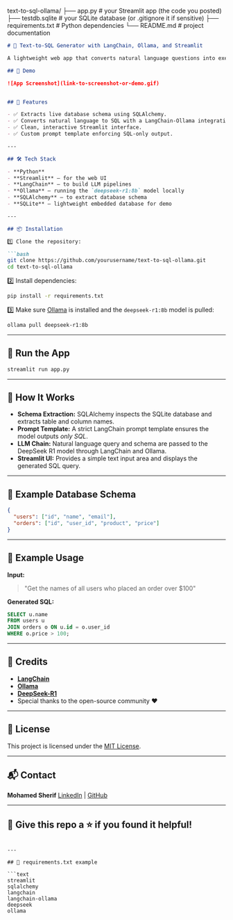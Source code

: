 
text-to-sql-ollama/
├── app.py                  # your Streamlit app (the code you posted)
├── testdb.sqlite           # your SQLite database (or .gitignore it if sensitive)
├── requirements.txt        # Python dependencies
└── README.md               # project documentation


````markdown
# 📝 Text-to-SQL Generator with LangChain, Ollama, and Streamlit

A lightweight web app that converts natural language questions into executable SQL queries using LangChain, DeepSeek R1 via Ollama, and Streamlit. This enables non-technical users to interact with a database intuitively, without writing SQL code.

## 📸 Demo

![App Screenshot](link-to-screenshot-or-demo.gif)


## 📌 Features

- ✅ Extracts live database schema using SQLAlchemy.
- ✅ Converts natural language to SQL with a LangChain-Ollama integration.
- ✅ Clean, interactive Streamlit interface.
- ✅ Custom prompt template enforcing SQL-only output.

---

## 🛠️ Tech Stack

- **Python**
- **Streamlit** — for the web UI
- **LangChain** — to build LLM pipelines
- **Ollama** — running the `deepseek-r1:8b` model locally
- **SQLAlchemy** — to extract database schema
- **SQLite** — lightweight embedded database for demo

---

## 📦 Installation

1️⃣ Clone the repository:

```bash
git clone https://github.com/yourusername/text-to-sql-ollama.git
cd text-to-sql-ollama
````

2️⃣ Install dependencies:

```bash
pip install -r requirements.txt
```

3️⃣ Make sure [Ollama](https://ollama.com/) is installed and the `deepseek-r1:8b` model is pulled:

```bash
ollama pull deepseek-r1:8b
```

---

## 🚀 Run the App

```bash
streamlit run app.py
```

---

## 📝 How It Works

* **Schema Extraction:** SQLAlchemy inspects the SQLite database and extracts table and column names.
* **Prompt Template:** A strict LangChain prompt template ensures the model outputs *only SQL*.
* **LLM Chain:** Natural language query and schema are passed to the DeepSeek R1 model through LangChain and Ollama.
* **Streamlit UI:** Provides a simple text input area and displays the generated SQL query.

---

## 📂 Example Database Schema

```json
{
  "users": ["id", "name", "email"],
  "orders": ["id", "user_id", "product", "price"]
}
```

---

## 📑 Example Usage

**Input:**

> "Get the names of all users who placed an order over \$100"

**Generated SQL:**

```sql
SELECT u.name
FROM users u
JOIN orders o ON u.id = o.user_id
WHERE o.price > 100;
```

---

## 🙌 Credits

* **[LangChain](https://python.langchain.com)**
* **[Ollama](https://ollama.com)**
* **[DeepSeek-R1](https://huggingface.co/deepseek-ai)**
* Special thanks to the open-source community ❤️

---

## 📃 License

This project is licensed under the [MIT License](LICENSE).

---

## 📬 Contact

**Mohamed Sherif**
[LinkedIn](https://www.linkedin.com/in/mohamed-sherif-35a488195/) | [GitHub](https://github.com/Avatar2001)

---

## 🌟 Give this repo a ⭐ if you found it helpful!

````

---

## 📄 requirements.txt example

```text
streamlit
sqlalchemy
langchain
langchain-ollama
deepseek
ollama
